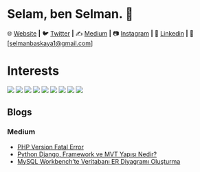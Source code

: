 # Selam, ben Selman. 👋
🌐 [Website][Website] **|** 
🐦 [Twitter][Twitter] **|** 
✍️ [Medium][Medium] **|** 
📷 [Instagram][Instagram] **|** 
👔 [Linkedin][Linkedin] **|** 
📧 [selmanbaskaya1@gmail.com]

[website]: https://selmanbaskaya.com
[twitter]: https://twitter.com/selmanbaskayaa
[medium]: https://medium.com/@selmanbaskaya
[instagram]: https://instagram.com/selmanbaskaya
[linkedin]: https://linkedin.com/in/selmanbaskaya

# Interests
[![](https://img.shields.io/badge/python-cD1?style=for-the-badge&logo=python)]()
[![](https://img.shields.io/badge/pandas-cD1?style=for-the-badge&logo=pandas)]()
[![](https://img.shields.io/badge/numpy-cD1?style=for-the-badge&logo=numpy)]()
[![](https://img.shields.io/badge/flask-cD1?style=for-the-badge&logo=flask)]()
[![](https://img.shields.io/badge/javascript-cD1?style=for-the-badge&logo=javascript)]()
[![](https://img.shields.io/badge/react-cD1?style=for-the-badge&logo=react)]()
[![](https://img.shields.io/badge/java-cD1?style=for-the-badge&logo=java)]()
[![](https://img.shields.io/badge/php-cD1?style=for-the-badge&logo=php)]()
[![](https://img.shields.io/badge/mysql-cD1?style=for-the-badge&logo=mysql)]()

## Blogs

### Medium
* [PHP Version Fatal Error](https://medium.com/i̇yi-programlama/php-versiyonu-ölümcül-hatasından-kurtulmak-php-version-fatal-error-2d121e106ed3)
* [Python Django, Framework ve MVT Yapısı Nedir?](https://medium.com/i̇yi-programlama/python-django-framework-ve-mvt-yapısı-nedir-4ea44e9e1186)
* [MySQL Workbench’te Veritabanı ER Diyagramı Oluşturma](https://medium.com/i̇yi-programlama/mysql-workbenchte-veritabanı-er-diyagramı-oluşturma-97b98e18eb7c)
